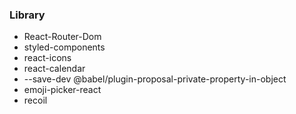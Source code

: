 ### Library
- React-Router-Dom
- styled-components
- react-icons
- react-calendar
- --save-dev @babel/plugin-proposal-private-property-in-object
- emoji-picker-react
- recoil

